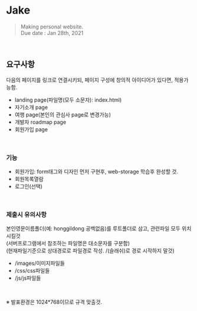 # Jake
> Making personal website. <br/>
> Due date : Jan 28th, 2021

&nbsp;

## 요구사항
다음의 페이지를 링크로 연결시키되, 페이지 구성에 창의적 아이디어가 있다면, 적용가능함.
* landing page(파일명(모두 소문자): index.html)
* 자기소개 page
* 여행 page(본인의 관심사 page로 변경가능)
* 개발자 roadmap page
* 회원가입 page

&nbsp;

### 기능
* 회원가입: form태그와 디자인 먼저 구현후, web-storage 학습후 완성할 것.
* 회원목록열람
* 로그인(선택)

&nbsp;

### 제출시 유의사항
본인영문이름폴더(예: honggildong 공백없음)를 루트폴더로 삼고,  관련파일 모두 위치시킬것
<br/>
(서버프로그램에서 참조하는 파일명은 대소문자를 구분함)<br/>
(현재파일기준으로 상대경로로 파일경로 작성. /(슬래쉬)로 경로 시작하지 말것)
* /images/이미지파일들
* /css/css파일들
* /js/js파일들

&nbsp;

※ 발표환경은 1024*768이므로 규격 맞출것.
